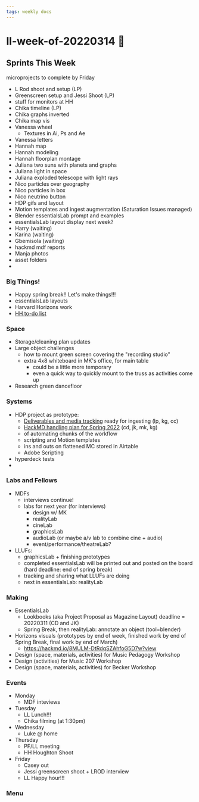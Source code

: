 ```yaml
---
tags: weekly docs
---
```


# ll-week-of-20220314 :palm_tree: 

## Sprints This Week

microprojects to complete by Friday
* L Rod shoot and setup (LP)
* Greenscreen setup and Jessi Shoot (LP)
* stuff for monitors at HH 
* Chika timeline (LP)
* Chika graphs inverted
* Chika map vis
* Vanessa wheel
    * Textures in Ai, Ps and Ae
* Vanessa letters
* Hannah map
* Hannah modeling
* Hannah floorplan montage
* Juliana two suns with planets and graphs
* Juliana light in space
* Juliana exploded telescope with light rays
* Nico particles over geography
* Nico particles in box
* Nico neutrino button
* HDP gifs and layout
* Motion templates and ingest augmentation (Saturation Issues managed)
* Blender essentialsLab prompt and examples
* essentialsLab layout display next week?
* Harry (waiting)
* Karina (waiting)
* Gbemisola (waiting)
* hackmd mdf reports
* Manja photos
* asset folders
* 
    

### Big Things!
* Happy spring break!! Let's make things!!!
* essentialsLab layouts
* Harvard Horizons work
* [HH to-do list](https://hackmd.io/8MULM-DtRdqSZAhfoG5D7w?view)


### Space
* Storage/cleaning plan updates
* Large object challenges
    * how to mount green screen covering the "recording studio"
    * extra 4x8 whiteboard in MK's office, for main table
        * could be a little more temporary
        * even a quick way to quickly mount to the truss as activities come up
* Research green dancefloor

### Systems

* HDP project as prototype:
    * [Deliverables and media tracking](https://hackmd.io/of1_XQW4SFGD3X5HweSKfw?edit) ready for ingesting (lp, kg, cc)
    * [HackMD handling plan for Spring 2022](/SF2ew1_3QQ2bTFhSO0GFGQ) (cd, jk, mk, kg)
    * of automating chunks of the workflow
    * scripting and Motion templates
    * ins and outs on flattened MC stored in Airtable
    * Adobe Scripting
* hyperdeck tests
* 

### Labs and Fellows
* MDFs
    * interviews continue!
    * labs for next year (for interviews)
        * design w/ MK
        * realityLab
        * cineLab
        * graphicsLab
        * audioLab (or maybe a/v lab to combine cine + audio)
        * event/performance/theatreLab?
* LLUFs:
    * graphicsLab + finishing prototypes
    * completed essentialsLab will be printed out and posted on the board (hard deadline: end of spring break)
    * tracking and sharing what LLUFs are doing
    * next in essentialsLab: realityLab

### Making
* EssentialsLab
    * Lookbooks (aka Project Proposal as Magazine Layout) deadline = 20220311 (CD and JK)
    * Spring Break, then realityLab: annotate an object (tool=blender)
* Horizons visuals (prototypes by end of week, finished work by end of Spring Break, final work by end of March)
    * https://hackmd.io/8MULM-DtRdqSZAhfoG5D7w?view
* Design (space, materials, activities) for Music Pedagogy Workshop
* Design (activities) for Music 207 Workshop
* Design (space, materials, activities) for Becker Workshop

### Events

* Monday
    * MDF inteviews
* Tuesday
    * LL Lunch!!!
    * Chika filming (at 1:30pm)
* Wednesday
    * Luke @ home
* Thursday
    * PF/LL meeting
    * HH Houghton Shoot
* Friday
    * Casey out
    * Jessi greenscreen shoot + LROD interview
    * LL Happy hour!!!
    

### Menu